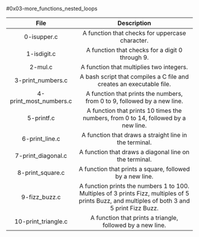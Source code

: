 #0x03-more_functions_nested_loops

|                  File                       |                     Description                     |
| :-----------------------------------------: |  :-----------------------------------------------:  |
|        0-isupper.c                  |   A function that checks for uppercase character. |
|        1-isdigit.c                  |   A function that checks for a digit 0 through 9. |
|        2-mul.c                      |   A function that multiplies two integers.  |
|        3-print_numbers.c            |   A bash script that compiles a C file and creates an executable file. |
|        4-print_most_numbers.c       |   A function that prints the numbers, from 0 to 9, followed by a new line. |
|        5-printf.c                   |   A function that prints 10 times the numbers, from 0 to 14, followed by a new line.  |
|        6-print_line.c               |   A function that draws a straight line in the terminal.  |
|        7-print_diagonal.c           |   A function that draws a diagonal line on the terminal.  |
|        8-print_square.c             |   A function that prints a square, followed by a new line.  |
|        9-fizz_buzz.c                |   A function prints the numbers 1 to 100. Multiples of 3 prints Fizz, multiples of 5 prints Buzz, and multiples of both 3 and 5 print Fizz Buzz.  |
|        10-print_triangle.c          |   A function that prints a triangle, followed by a new line.  |